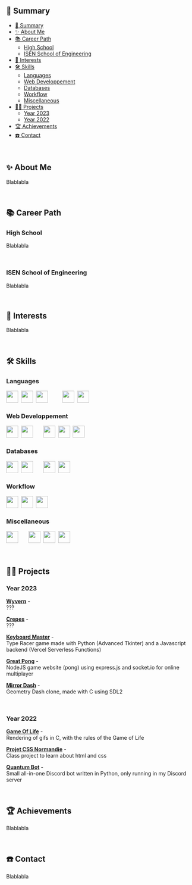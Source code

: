## 📌 Summary

- [📌 Summary](#-summary)
- [✨ About Me](#-about-me)
- [📚 Career Path](#-career-path)
	- [High School](#high-school)
	- [ISEN School of Engineering](#isen-school-of-engineering)
- [🔮 Interests](#-interests)
- [🛠 Skills](#-skills)
	- [Languages](#languages)
	- [Web Developpement](#web-developpement)
	- [Databases](#databases)
	- [Workflow](#workflow)
	- [Miscellaneous](#miscellaneous)
- [👨‍💻 Projects](#-projects)
	- [Year 2023](#year-2023)
	- [Year 2022](#year-2022)
- [🏆 Achievements](#-achievements)
- [☎️ Contact](#️-contact)



<br>



## ✨ About Me

Blablabla



<br>



## 📚 Career Path

### High School
Blablabla


<br>


### ISEN School of Engineering
Blablabla



<br>



## 🔮 Interests

Blablabla



<br>



## 🛠 Skills

### Languages
<a href="https://www.python.org"><img src="https://skillicons.dev/icons?i=python" height="32px"></a>&nbsp;
<a href="https://www.rust-lang.org"><img src="https://skillicons.dev/icons?i=rust" height="32px"></a>&nbsp;
<a href="https://www.cplusplus.com"><img src="https://skillicons.dev/icons?i=cpp" height="32px"></a>
<a href="https://www.cprogramming.com"><img src="https://skillicons.dev/icons?i=c" height="16px"></a>&nbsp;&nbsp;&nbsp;&nbsp;
<a href="https://www.java.com"><img src="https://skillicons.dev/icons?i=java" height="32px"></a>&nbsp;
<a href="https://learn.microsoft.com/en-us/dotnet/csharp/"><img src="https://skillicons.dev/icons?i=cs" height="32px"></a>

### Web Developpement
<a href="https://developer.mozilla.org/en-US/docs/Web/HTML"><img src="https://skillicons.dev/icons?i=html" height="32px"></a>&nbsp;
<a href="https://sass-lang.com"><img src="https://skillicons.dev/icons?i=sass" height="32px"></a>
<a href="https://developer.mozilla.org/en-US/docs/Web/CSS/"><img src="https://skillicons.dev/icons?i=css" height="16px"></a>&nbsp;
<a href="https://developer.mozilla.org/en-US/docs/Web/JavaScript/"><img src="https://skillicons.dev/icons?i=js" height="32px"></a>&nbsp;
<a href="https://www.php.net"><img src="https://skillicons.dev/icons?i=php" height="32px"></a>&nbsp;
<a href="https://webpack.js.org"><img src="https://skillicons.dev/icons?i=webpack" height="32px"></a>

### Databases
<a href="https://www.mongodb.com"><img src="https://skillicons.dev/icons?i=mongodb" height="32px"></a>&nbsp;
<a href="https://www.mysql.com"><img src="https://skillicons.dev/icons?i=mysql" height="32px"></a>
<a href="https://www.sqlite.org"><img src="https://skillicons.dev/icons?i=sqlite" height="16px"></a>&nbsp;
<a href="https://cassandra.apache.org"><img src="https://skillicons.dev/icons?i=cassandra" height="32px"></a>&nbsp;
<a href="https://redis.io"><img src="https://skillicons.dev/icons?i=redis" height="32px"></a>&nbsp;

### Workflow
<a href="https://github.com/torvalds/linux"><img src="https://skillicons.dev/icons?i=linux" height="32px"></a>&nbsp;
<a href="https://neovim.io"><img src="https://skillicons.dev/icons?i=neovim" height="32px"></a>&nbsp;
<a href="https://code.visualstudio.com"><img src="https://skillicons.dev/icons?i=vscode" height="32px"></a>&nbsp;

### Miscellaneous
<a href="https://kubernetes.io"><img src="https://skillicons.dev/icons?i=kubernetes" height="32px"></a>
<a href="https://www.docker.com"><img src="https://skillicons.dev/icons?i=docker" height="16px"></a>&nbsp;
<a href="https://www.gnu.org/software/bash/"><img src="https://skillicons.dev/icons?i=bash" height="32px"></a>&nbsp;
<a href="https://docs.microsoft.com/en-us/powershell/"><img src="https://skillicons.dev/icons?i=powershell" height="32px"></a>&nbsp;
<a href="https://cmake.org"><img src="https://skillicons.dev/icons?i=cmake" height="32px"></a>



<br>



## 👨‍💻 Projects

### Year 2023

**[Wyvern](https://github.com/SkohTV/Wyvern)** -
<a href="#year-2023"><img src="https://skillicons.dev/icons?i=cpp,cmake" height="12px"></a><br>
???
<br>

**[Crepes](https://github.com/SkohTV/Crepes)** -
<a href="#year-2023"><img src="https://skillicons.dev/icons?i=rust" height="12px"></a><br>
???
<br>

**[Keyboard Master](https://github.com/SkohTV/Keyboard-master)** -
<a href="#year-2023"><img src="https://skillicons.dev/icons?i=py,js,mongo" height="12px"></a><br>
Type Racer game made with Python (Advanced Tkinter) and a Javascript backend (Vercel Serverless Functions)
<br>

**[Great Pong](https://github.com/SkohTV/Great-pong)** -
<a href="#year-2023"><img src="https://skillicons.dev/icons?i=html,sass,js" height="12px"></a><br>
NodeJS game website (pong) using express.js and socket.io for online multiplayer
<br>

**[Mirror Dash](https://github.com/SkohTV/Mirror-dash)** -
<a href="#year-2023"><img src="https://skillicons.dev/icons?i=c,cmake" height="12px"></a><br>
Geometry Dash clone, made with C using SDL2


<br>


### Year 2022

**[Game Of Life](https://github.com/SkohTV/Game-of-life)** -
<a href="#year-2022"><img src="https://skillicons.dev/icons?i=c" height="12px"></a><br>
Rendering of gifs in C, with the rules of the Game of Life
<br>

**[Projet CSS Normandie](https://github.com/SkohTV/Project-css-normandie)** -
<a href="#year-2022"><img src="https://skillicons.dev/icons?i=html,sass" height="12px"></a><br>
Class project to learn about html and css
<br>

**[Quantum Bot](https://github.com/SkohTV/Quantum-bot)** -
<a href="#year-2022"><img src="https://skillicons.dev/icons?i=py" height="12px"></a><br>
Small all-in-one Discord bot written in Python, only running in my Discord server



<br>



## 🏆 Achievements

Blablabla



<br>



## ☎️ Contact

Blablabla
